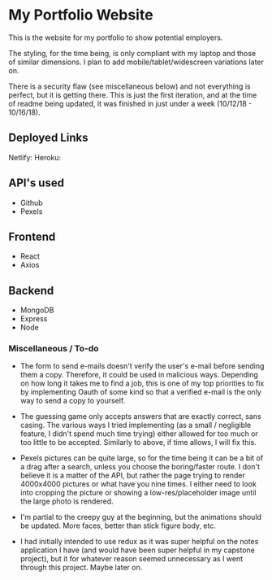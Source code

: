 # My Portfolio Website

This is the website for my portfolio to show potential employers.  

The styling, for the time being, is only compliant with my laptop and those of similar dimensions.  I plan to add mobile/tablet/widescreen variations later on.

There is a security flaw (see miscellaneous below) and not everything is perfect, but it is getting there.  This is just the first iteration, and at the time of readme being updated, it was finished in just under a week (10/12/18 - 10/16/18).

## Deployed Links
Netlify: 
Heroku: 

## API's used
* Github
* Pexels

## Frontend
* React
* Axios

## Backend
* MongoDB
* Express
* Node

### Miscellaneous / To-do

* The form to send e-mails doesn't verify the user's e-mail before sending them a copy.  Therefore, it could be used in malicious ways.  Depending on how long it takes me to find a job, this is one of my top priorities to fix by implementing Oauth of some kind so that a verified e-mail is the only way to send a copy to yourself.

* The guessing game only accepts answers that are exactly correct, sans casing.  The various ways I tried implementing (as a small / negligible feature, I didn't spend much time trying) either allowed for too much or too little to be accepted.  Similarly to above, if time allows, I will fix this.

* Pexels pictures can be quite large, so for the time being it can be a bit of a drag after a search, unless you choose the boring/faster route.  I don't believe it is a matter of the API, but rather the page trying to render 4000x4000 pictures or what have you nine times.  I either need to look into cropping the picture or showing a low-res/placeholder image until the large photo is rendered.

* I'm partial to the creepy guy at the beginning, but the animations should be updated.  More faces, better than stick figure body, etc.

* I had initially intended to use redux as it was super helpful on the notes application I have (and would have been super helpful in my capstone project), but it for whatever reason seemed unnecessary as I went through this project.  Maybe later on.




